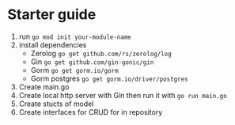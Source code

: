 # Starter guide
1. run `go mod init your-module-name`
2. install dependencies
    - Zerolog `go get github.com/rs/zerolog/log`
    - Gin `go get github.com/gin-gonic/gin`
    - Gorm `go get gorm.io/gorm`
    - Gorm postgres `go get gorm.io/driver/postgres`
3. Create main.go
4. Create local http server with Gin then run it with `go run main.go`
5. Create stucts of model
6. Create interfaces for CRUD for in repository